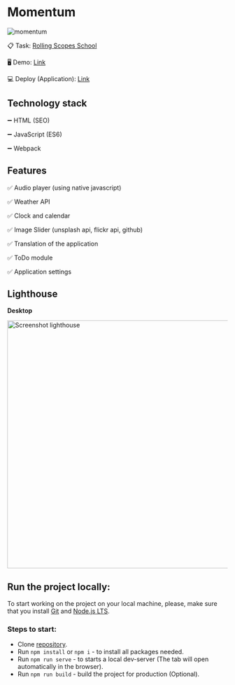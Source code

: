 # **Momentum** 

![momentum](https://github.com/Duxcoder/momentum/assets/68332435/de2ddb8a-7730-4d8e-85a2-e868fa1cf853)


📋 Task: [Rolling Scopes School](https://github.com/rolling-scopes-school/tasks/blob/master/tasks/momentum/momentum-stage1.md)

🖥️ Demo: [Link](https://momentum-2021q3.netlify.app/)

💻 Deploy (Application): [Link](https://duxcoder.github.io/momentum)



## Technology stack

➖ HTML (SEO)

➖ JavaScript (ES6)

➖ Webpack

## Features

✅ Audio player (using native javascript)

✅ Weather API

✅ Clock and calendar

✅ Image Slider (unsplash api, flickr api, github)

✅ Translation of the application

✅ ToDo module

✅ Application settings

## Lighthouse

**Desktop** 

<img width="567" alt="Screenshot lighthouse" src="https://github.com/Duxcoder/momentum/assets/68332435/748c13cb-8d46-4efc-8559-534eb3539e06">

## Run the project locally:
To start working on the project on your local machine, please, make sure that you install [Git](https://git-scm.com/downloads) and [Node.js LTS](https://nodejs.org/en/download).

### Steps to start:
- Clone [repository](https://github.com/Duxcoder/momentum/).
- Run `npm install` or `npm i` - to install all packages needed.
- Run `npm run serve` - to starts a local dev-server (The tab will open automatically in the browser).
- Run `npm run build` - build the project for production (Optional).
